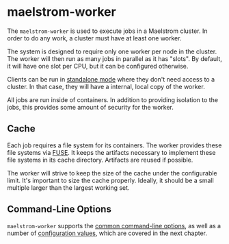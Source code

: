 # maelstrom-worker

The `maelstrom-worker` is used to execute jobs in a Maelstrom cluster. In order
to do any work, a cluster must have at least one worker.

The system is designed to require only one worker per node in the cluster. The
worker will then run as many jobs in parallel as it has "slots". By default, it
will have one slot per CPU, but it can be configured otherwise.

Clients can be run in [standalone mode](local-worker.md) where they
don't need access to a cluster. In that case, they will have a internal, local
copy of the worker.

All jobs are run inside of containers. In addition to providing isolation to
the jobs, this provides some amount of security for the worker.

## Cache

Each job requires a file system for its containers. The worker provides these
file systems via [FUSE](https://en.wikipedia.org/wiki/Filesystem_in_Userspace).
It keeps the artifacts necessary to implement these file systems in its cache
directory. Artifacts are reused if possible.

The worker will strive to keep the size of the cache under the configurable
limit. It's important to size the cache properly. Ideally, it should be a small
multiple larger than the largest working set.

## Command-Line Options

`maelstrom-worker` supports the [common command-line
options](common-cli.md), as well as a number of [configuration
values](worker/config.md), which are covered in the next chapter.
